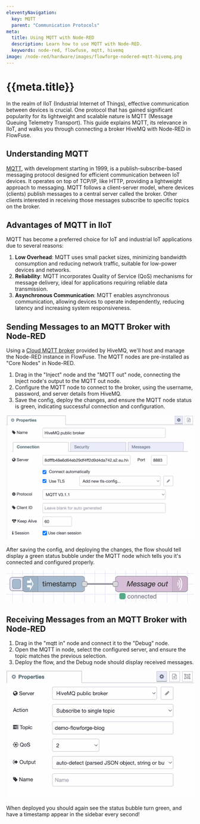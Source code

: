 ```yaml
---
eleventyNavigation:
  key: MQTT
  parent: "Communication Protocols"
meta:
  title: Using MQTT with Node-RED
  description: Learn how to use MQTT with Node-RED.
  keywords: node-red, flowfuse, mqtt, hivemq
image: /node-red/hardware/images/flowforge-nodered-mqtt-hivemq.png
---
```


# {{meta.title}}

In the realm of IIoT (Industrial Internet of Things), effective communication between devices is crucial. One protocol that has gained significant popularity for its lightweight and scalable nature is MQTT (Message Queuing Telemetry Transport). This guide explains MQTT, its relevance in IIoT, and walks you through connecting a broker HiveMQ with Node-RED in FlowFuse.

## Understanding MQTT

[MQTT](https://en.wikipedia.org/wiki/MQTT), with development starting in 1999, is a publish-subscribe-based messaging protocol designed for efficient communication between IoT devices. It operates on top of TCP/IP, like HTTP, providing a lightweight approach to messaging. MQTT follows a client-server model, where devices (clients) publish messages to a central server called the broker. Other clients interested in receiving those messages subscribe to specific topics on the broker.

## Advantages of MQTT in IIoT

MQTT has become a preferred choice for IoT and industrial IoT applications due to several reasons:
1. **Low Overhead**: MQTT uses small packet sizes, minimizing bandwidth consumption and reducing network traffic, suitable for low-power devices and networks.
2. **Reliability**: MQTT incorporates Quality of Service (QoS) mechanisms for message delivery, ideal for applications requiring reliable data transmission.
3. **Asynchronous Communication**: MQTT enables asynchronous communication, allowing devices to operate independently, reducing latency and increasing system responsiveness.

## Sending Messages to an MQTT Broker with Node-RED

Using a [Cloud MQTT broker](https://www.hivemq.com/mqtt-cloud-broker/) provided by HiveMQ, we'll host and manage the Node-RED instance in FlowFuse. The MQTT nodes are pre-installed as "Core Nodes" in Node-RED.

1. Drag in the "Inject" node and the "MQTT out" node, connecting the Inject node's output to the MQTT out node.
2. Configure the MQTT node to connect to the broker, using the username, password, and server details from HiveMQ.
3. Save the config, deploy the changes, and ensure the MQTT node status is green, indicating successful connection and configuration.

![Configure the MQTT broker in Node-RED](./images/node-red-config-mqtt-server.png "Configuring a MQTT broker in Node-RED")

After saving the config, and deploying the changes, the flow should tell display a green
status bubble under the MQTT node which tells you it's connected and configured properly.

![Connected MQTT node in Node-RED"](./images/connected-mqtt-node.png "Connected MQTT node in Node-RED")

## Receiving Messages from an MQTT Broker with Node-RED

1. Drag in the "mqtt in" node and connect it to the "Debug" node.
2. Open the MQTT in node, select the configured server, and ensure the topic matches the previous selection.
3. Deploy the flow, and the Debug node should display received messages.

![Receiving MQTT messages in Node-RED](./images/mqtt-in-config-node-red.png "Receiving MQTT messages in Node-RED")

When deployed you should again see the status bubble turn green, and have a
timestamp appear in the sidebar every second!